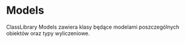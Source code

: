 # Models

ClassLibrary Models zawiera klasy będące modelami poszczególnych obiektów oraz typy wyliczeniowe.